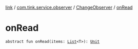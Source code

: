 [link](../../index.md) / [com.tink.service.observer](../index.md) / [ChangeObserver](index.md) / [onRead](./on-read.md)

# onRead

`abstract fun onRead(items: `[`List`](https://kotlinlang.org/api/latest/jvm/stdlib/kotlin.collections/-list/index.html)`<T>): `[`Unit`](https://kotlinlang.org/api/latest/jvm/stdlib/kotlin/-unit/index.html)